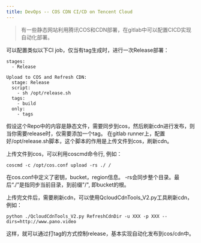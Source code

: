 ```yaml
---
title: DevOps -- COS CDN CI/CD on Tencent Cloud
---
```


> 有一些静态网站利用腾讯COS和CDN部署，在gitlab中可以配置CICD实现自动化部署。


可以配置类似以下CI job，仅当有tag生成时，进行一次Release部署：
```
stages:
  - Release
  
Upload to COS and Refresh CDN:
  stage: Release
  script:
    - sh /opt/release.sh
  tags:
    - build
  only:
    - tags

```

假设这个Repo中的内容是静态文件，需要同步到cos，然后刷新cdn进行发布，则当你需要release时，仅需要添加一个tag。
在gitlab runner上，配置好/opt/release.sh脚本，这个脚本的作用是上传文件到cos，刷新cdn。

上传文件到cos，可以利用coscmd命令行, 例如：
```
coscmd -c /opt/cos.conf upload -rs ./ /
```
在cos.conf中定义了密钥，bucket，region信息。 -rs会同步整个目录。最后“./”是指同步当前目录，到前缀"/", 即bucket的根。


上传完文件后，需要刷新cdn，可以使用QcloudCdnTools_V2.py工具刷新cdn，例如：
```
python ./QcloudCdnTools_V2.py RefreshCdnDir -u XXX -p XXX --dirs=http://www.pano.video
```

这样，就可以通过打tag的方式控制release，基本实现自动化发布到cos/cdn中。 
